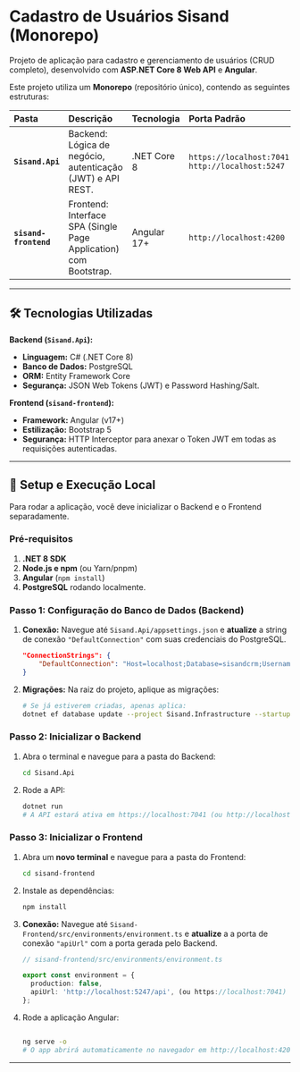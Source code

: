 # Cadastro de Usuários Sisand (Monorepo)

Projeto de aplicação para cadastro e gerenciamento de usuários (CRUD completo), desenvolvido com **ASP.NET Core 8 Web API** e **Angular**.

Este projeto utiliza um **Monorepo** (repositório único), contendo as seguintes estruturas:

| Pasta | Descrição | Tecnologia | Porta Padrão |
| :--- | :--- | :--- | :--- |
| **`Sisand.Api`** | Backend: Lógica de negócio, autenticação (JWT) e API REST. | .NET Core 8 | `https://localhost:7041`  `http://localhost:5247` |
| **`sisand-frontend`** | Frontend: Interface SPA (Single Page Application) com Bootstrap. | Angular 17+ | `http://localhost:4200` |

---


## 🛠️ Tecnologias Utilizadas

**Backend (`Sisand.Api`):**
* **Linguagem:** C# (.NET Core 8)
* **Banco de Dados:** PostgreSQL
* **ORM:** Entity Framework Core
* **Segurança:** JSON Web Tokens (JWT) e Password Hashing/Salt.

**Frontend (`sisand-frontend`):**
* **Framework:** Angular (v17+)
* **Estilização:** Bootstrap 5
* **Segurança:** HTTP Interceptor para anexar o Token JWT em todas as requisições autenticadas.

---

## 🚀 Setup e Execução Local

Para rodar a aplicação, você deve inicializar o Backend e o Frontend separadamente.

### Pré-requisitos

1.  **.NET 8 SDK**
2.  **Node.js e npm** (ou Yarn/pnpm)
3.  **Angular** (`npm install`)
4.  **PostgreSQL** rodando localmente.

### Passo 1: Configuração do Banco de Dados (Backend)

1.  **Conexão:** Navegue até `Sisand.Api/appsettings.json` e **atualize** a string de conexão `"DefaultConnection"` com suas credenciais do PostgreSQL.

    ```json
    "ConnectionStrings": {
        "DefaultConnection": "Host=localhost;Database=sisandcrm;Username=postgres;Password=SEGREDO"
    }
    ```

2.  **Migrações:** Na raiz do projeto, aplique as migrações:

    ```bash
    # Se já estiverem criadas, apenas aplica:
    dotnet ef database update --project Sisand.Infrastructure --startup-project Sisand.Api
    ```

### Passo 2: Inicializar o Backend

1.  Abra o terminal e navegue para a pasta do Backend:

    ```bash
    cd Sisand.Api
    ```

2.  Rode a API:

    ```bash
    dotnet run
    # A API estará ativa em https://localhost:7041 (ou http://localhost:5247)
    ```

### Passo 3: Inicializar o Frontend

1.  Abra um **novo terminal** e navegue para a pasta do Frontend:

    ```bash
    cd sisand-frontend
    ```

2.  Instale as dependências:

    ```bash
    npm install
    ```
3. **Conexão:** Navegue até `Sisand-Frontend/src/environments/environment.ts` e **atualize** a a porta de conexão `"apiUrl"` com a porta gerada pelo Backend.
    ```ts
    // sisand-frontend/src/environments/environment.ts

    export const environment = {
      production: false,
      apiUrl: 'http://localhost:5247/api', (ou https://localhost:7041)
    };
    ```
4.  Rode a aplicação Angular:

    ```bash
    
    ng serve -o
    # O app abrirá automaticamente no navegador em http://localhost:4200
    ```

---
